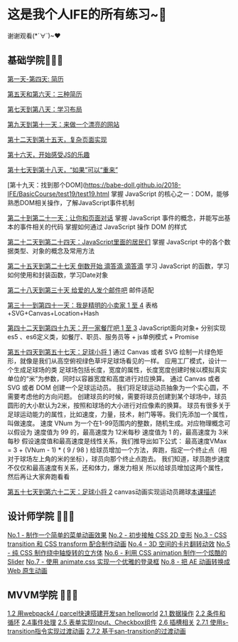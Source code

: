 # 这是我个人IFE的所有练习~🍒

谢谢观看(*´∀`)~♥

## 基础学院🐣🐣🐣

[第一天-第四天: 简历](https://babe-doll.github.io/2018-IFE/BasicCourse/resume1/html.html)

[第五天和第六天：三种简历](https://babe-doll.github.io/2018-IFE/BasicCourse/test4/test4.html)

[第七天到第八天：学习布局](https://babe-doll.github.io/2018-IFE/BasicCourse/test7/test7.html)

[第九天到第十一天：来做一个漂亮的网站](https://babe-doll.github.io/2018-IFE/BasicCourse/test9/test9.html)

[第十二天到第十五天，复杂页面实现](https://babe-doll.github.io/2018-IFE/BasicCourse/test12/test12.html)

[第十六天，开始感受JS的乐趣](https://babe-doll.github.io/2018-IFE/BasicCourse/resume1/html.html)

[第十七天到第十八天，“如果”可以“重来”](https://babe-doll.github.io/2018-IFE/BasicCourse/resume1/html.html) 

[第十九天：找到那个DOM](https://babe-doll.github.io/2018-IFE/BasicCourse/test19/test19.html
    掌握 JavaScript 的核心之一：DOM，能够熟悉DOM相关操作，了解JavaScript事件机制
  
[第二十到第二十一天：让你和页面对话](https://babe-doll.github.io/2018-IFE/BasicCourse/test20/test20.html)
    掌握 JavaScript 事件的概念，并能写出基本的事件相关的代码
    掌握如何通过 JavaScript 操作 DOM 的样式

[第二十二天到第二十四天：JavaScript里面的居民们](https://babe-doll.github.io/2018-IFE/BasicCourse/test22/a.html)
    掌握 JavaScript 中的各个数据类型、对象的概念及常用方法
    
[第二十五天到第二十七天 倒数开始 滴答滴 滴答滴](https://babe-doll.github.io/2018-IFE/BasicCourse/test25/test25.html)
    学习 JavaScript 的函数，学习如何使用和封装函数，学习Date对象
    
[第二十八天到第三十天 给爱的人发个邮件吧](https://babe-doll.github.io/2018-IFE/BasicCourse/test28/test28.html)
    邮件适配

[第三十一到第四十一天：我是精明的小卖家 1 至 4](https://babe-doll.github.io/2018-IFE/BasicCourse/test39/test31.html)
    表格+SVG+Canvas+Location+Hash
    
[第四十二天到第四十九天：开一家餐厅吧 1 至 3](https://babe-doll.github.io/2018-IFE/BasicCourse/test47/index.html)
    JavaScript面向对象+ 分别实现es5 、es6定义类，如餐厅、职员、服务员等 + js单例模式 + Promise

[第五十四天到第五十七天：足球小将 1](https://babe-doll.github.io/2018-IFE/BasicCourse/test54./test54.html)
    通过 Canvas 或者 SVG 绘制一片绿色矩形，就像是我们从高空俯视绿色草坪足球场看见的一样。
    应用工厂模式，设计一个生成足球场的类
    足球场包括长度，宽度的属性，长度宽度创建时候以模拟真实单位的“米”为参数，同时以容器宽度和高度进行对应换算。
    通过 Canvas 或者 SVG 或者 DOM 创建一个足球运动员。
    我们将足球运动员抽象为一个实心圆，不需要考虑他的方向问题。
    创建球员的时候，需要将球员创建到某个球场中，球员圆形的大小默认为2米，按照和球场的大小进行对应像素的换算。
    球员有很多关于足球运动能力的属性，比如速度，力量，技术，射门等等。我们先添加一个属性，叫做速度。
    速度 VNum 为一个在1-99范围内的整数，随机生成。对应物理概念可以假设为
    速度值为 99 的，最高速度为 12米每秒
    速度值为 1 的，最高速度为 3米每秒
    假设速度值和最高速度是线性关系，我们推导出如下公式：
    最高速度VMax = 3 + (VNum - 1) * ( 9 / 98 )
    给球员增加一个方法，奔跑，指定一个终止点（相对于球场左上角的米的坐标），球员向那个终止点跑去。
    我们知道，球员跑步速度不仅仅和最高速度有关系，还和体力，爆发力相关
    所以给球员增加这两个属性，然后再让大家奔跑看看
    
[第五十七天到第六十二天：足球小将 2](https://babe-doll.github.io/2018-IFE/BasicCourse/test58/test54.html)
   canvas动画实现运动员踢球[本课描述](http://ife.baidu.com/course/detail/id/63)


## 设计师学院 🌟🌟🌟

[No.1 - 制作一个简单的菜单动画效果](https://babe-doll.github.io/2018-IFE/test1/test1.html)
[No.2 - 初步接触 CSS 2D 变形](https://babe-doll.github.io/2018-IFE/test2/2d.html)
[No.3 - CSS transition 和 CSS transform 配合制作动画](https://babe-doll.github.io/2018-IFE/test3/babedolltest3.html)
[No.4 - 3D 空间的卡片翻转动效](https://babe-doll.github.io/2018-IFE/test4/test4.html)
[No.5 - 纯 CSS 制作绕中轴旋转的立方体](https://babe-doll.github.io/2018-IFE/test5/test5-cube.html)
[No.6 - 利用 CSS animation 制作一个炫酷的 Slider](https://github.com/Babe-Doll/2018-IFE/tree/master/test6)
[No.7 - 使用 animate.css 实现一个优雅的登录框](https://babe-doll.github.io/2018-IFE/test7/test7-login.html)
[No.8 - 把 AE 动画转换成 Web 原生动画](https://babe-doll.github.io/2018-IFE/test8/test8.html)

## MVVM学院 🍉🍉🍉

[1.2 用webpack4 / parcel快速搭建开发san helloworld](https://babe-doll.github.io/2018-IFE//MVVM/1-2/dist/index.html)
[2.1 数据操作](https://babe-doll.github.io/2018-IFE/MVVM/2-1/2-1.html)
[2.2 条件和循环](https://babe-doll.github.io/2018-IFE/MVVM/2-2/index.html)
[2.4事件处理](https://babe-doll.github.io/2018-IFE/MVVM/2-4/index.html)
[2.5 表单实现Input、Checkbox组件](https://babe-doll.github.io/2018-IFE/MVVM/2-5/index.html)
[2.6 插槽相关](https://babe-doll.github.io/2018-IFE/MVVM/2-6/index.html)
[2.7.1 使用s-transition指令实现过渡动画](https://babe-doll.github.io/2018-IFE/MVVM/2-7-1/index.html)
[2.7.2 基于san-transition的过渡动画](https://babe-doll.github.io/2018-IFE/MVVM/2-7-2/index.html)
